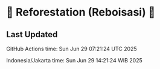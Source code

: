 
# 🌳 Reforestation (Reboisasi) 🌲

## Last Updated

GitHub Actions time: Sun Jun 29 07:21:24 UTC 2025

Indonesia/Jakarta time: Sun Jun 29 14:21:24 WIB 2025
